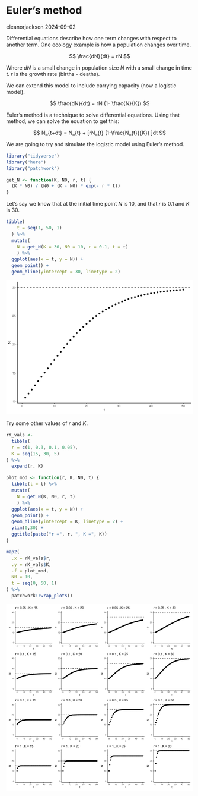 # Euler’s method
eleanorjackson
2024-09-02

Differential equations describe how one term changes with respect to
another term. One ecology example is how a population changes over time.

$$
\frac{dN}{dt} = rN
$$

Where $dN$ is a small change in population size $N$ with a small change
in time $t$. $r$ is the growth rate (births - deaths).

We can extend this model to include carrying capacity (now a logistic
model).

$$
\frac{dN}{dt} = rN (1- \frac{N}{K})
$$

Euler’s method is a technique to solve differential equations. Using
that method, we can solve the equation to get this:

$$
N_{t+dt} = N_{t} + [rN_{t} (1-\frac{N_{t}}{K}) ]dt
$$

We are going to try and simulate the logistic model using Euler’s
method.

``` r
library("tidyverse")
library("here")
library("patchwork")
```

``` r
get_N <- function(K, N0, r, t) {
  (K * N0) / (N0 + (K - N0) * exp(- r * t))
}
```

Let’s say we know that at the initial time point $N$ is 10, and that $r$
is 0.1 and $K$ is 30.

``` r
tibble(
    t = seq(1, 50, 1)
  ) %>% 
  mutate(
    N = get_N(K = 30, N0 = 10, r = 0.1, t = t)
    ) %>% 
  ggplot(aes(x = t, y = N)) +
  geom_point() +
  geom_hline(yintercept = 30, linetype = 2)
```

![](figures/2024-08-29_eulers-method/unnamed-chunk-2-1.png)

Try some other values of $r$ and $K$.

``` r
rK_vals <- 
  tibble(
  r = c(1, 0.3, 0.1, 0.05),
  K = seq(15, 30, 5)
) %>% 
  expand(r, K)
```

``` r
plot_mod <- function(r, K, N0, t) {
  tibble(t = t) %>% 
  mutate(
    N = get_N(K, N0, r, t)
    ) %>% 
  ggplot(aes(x = t, y = N)) +
  geom_point() +
  geom_hline(yintercept = K, linetype = 2) +
  ylim(0,30) +
  ggtitle(paste("r =", r, ", K =", K))
}
```

``` r
map2(
  .x = rK_vals$r,
  .y = rK_vals$K,
  .f = plot_mod,
  N0 = 10,
  t = seq(0, 50, 1)
) %>% 
  patchwork::wrap_plots()
```

![](figures/2024-08-29_eulers-method/unnamed-chunk-5-1.png)
